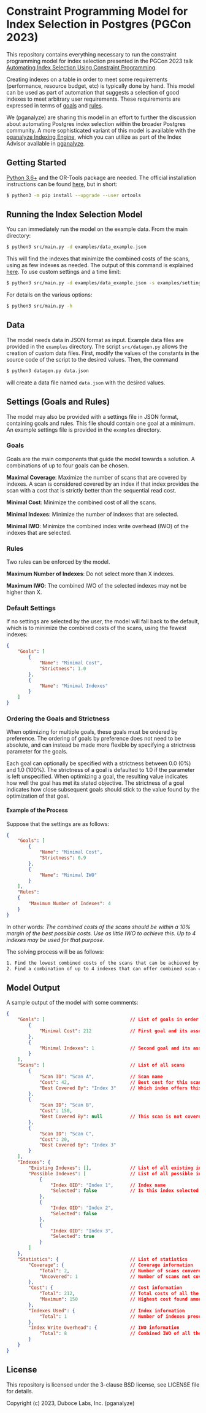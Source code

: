 # Constraint Programming Model for Index Selection in Postgres (PGCon 2023)

This repository contains everything necessary to run the constraint programming model for index selection presented in the PGCon 2023 talk [Automating Index Selection Using Constraint Programming](https://www.pgcon.org/events/pgcon_2023/schedule/session/422-automating-index-selection-using-constraint-programming/).

Creating indexes on a table in order to meet some requirements (performance, resource budget, etc) is typically done by hand. This model can be used as part of automation that suggests a selection of good indexes to meet arbitrary user requirements. These requirements are expressed in terms of [goals](#goals) and [rules](#rules).

We (pganalyze) are sharing this model in an effort to further the discussion about automating Postgres index selection within the broader Postgres community. A more sophisticated variant of this model is available with the [pganalyze Indexing Engine](https://pganalyze.com/docs/indexing-engine), which you can utilize as part of the Index Advisor available in [pganalyze](https://pganalyze.com/).


## Getting Started

[Python 3.6+](https://www.python.org/downloads) and the OR-Tools package are needed. The official installation instructions can be found [here](https://developers.google.com/optimization/install/python), but in short:

```bash
$ python3 -m pip install --upgrade --user ortools
```


## Running the Index Selection Model

You can immediately run the model on the example data. From the main directory:

```bash
$ python3 src/main.py -d examples/data_example.json
```

This will find the indexes that minimize the combined costs of the scans, using as few indexes as needed. The output of this command is explained [here](#model-output). To use custom settings and a time limit:

```bash
$ python3 src/main.py -d examples/data_example.json -s examples/settings_example.json -t 10
```

For details on the various options:

```bash
$ python3 src/main.py -h
```


## Data

The model needs data in JSON format as input. Example data files are provided in the `examples` directory. The script `src/datagen.py` allows the creation of custom data files. First, modify the values of the constants in the source code of the script to the desired values. Then, the command

```bash
$ python3 datagen.py data.json
```

will create a data file named `data.json` with the desired values.


## Settings (Goals and Rules)

The model may also be provided with a settings file in JSON format, containing goals and rules. This file should contain one goal at a minimum. An example settings file is provided in the `examples` directory.


### Goals

Goals are the main components that guide the model towards a solution. A combinations of up to four goals can be chosen.

**Maximal Coverage**: Maximize the number of scans that are covered by indexes. A scan is considered covered by an index if that index provides the scan with a cost that is strictly better than the sequential read cost.

**Minimal Cost**: Minimize the combined cost of all the scans.

**Minimal Indexes**: Minimize the number of indexes that are selected.

**Minimal IWO**: Minimize the combined index write overhead (IWO) of the indexes that are selected.


### Rules

Two rules can be enforced by the model.

**Maximum Number of Indexes**: Do not select more than X indexes.

**Maximum IWO**: The combined IWO of the selected indexes may not be higher than X.


### Default Settings

If no settings are selected by the user, the model will fall back to the default, which is to minimize the combined costs of the scans, using the fewest indexes:

```json
{
    "Goals": [
        {
            "Name": "Minimal Cost",
            "Strictness": 1.0
        },
        {
            "Name": "Minimal Indexes"
        }
    ]
}
```


### Ordering the Goals and Strictness

When optimizing for multiple goals, these goals must be ordered by preference. The ordering of goals by preference does not need to be absolute, and can instead be made more flexible by specifying a strictness parameter for the goals.

Each goal can optionally be specified with a strictness between 0.0 (0%) and 1.0 (100%). The strictness of a goal is defaulted to 1.0 if the parameter is left unspecified. When optimizing a goal, the resulting value indicates how well the goal has met its stated objective. The strictness of a goal indicates how close subsequent goals should stick to the value found by the optimization of that goal.


#### Example of the Process

Suppose that the settings are as follows:

```json
{
    "Goals": [
        {
            "Name": "Minimal Cost",
            "Strictness": 0.9
        },
        {
            "Name": "Minimal IWO"
        }
    ],
    "Rules":
    {
        "Maximum Number of Indexes": 4
    }
}
```

In other words: *The combined costs of the scans should be within a 10% margin of the best possible costs. Use as little IWO to achieve this. Up to 4 indexes may be used for that purpose.*

The solving process will be as follows:

```txt
1. Find the lowest combined costs of the scans that can be achieved by using no more than 4 indexes.
2. Find a combination of up to 4 indexes that can offer combined scan costs no worse than 110% of what was found in (1), that use a little IWO as possible.
```


## Model Output

A sample output of the model with some comments:

```json
{
    "Goals": [                               // List of goals in order
        {
            "Minimal Cost": 212              // First goal and its associated value
        },
        {
            "Minimal Indexes": 1             // Second goal and its associated value
        }
    ],
    "Scans": [                               // List of all scans
        {
            "Scan ID": "Scan A",             // Scan name
            "Cost": 42,                      // Best cost for this scan in the solution
            "Best Covered By": "Index 3"     // Which index offers this cost to the scan
        },
        {
            "Scan ID": "Scan B",
            "Cost": 150,
            "Best Covered By": null          // This scan is not covered by any index
        },
        {
            "Scan ID": "Scan C",
            "Cost": 20,
            "Best Covered By": "Index 3"
        }
    ],
    "Indexes": {
        "Existing Indexes": [],              // List of all existing indexes (not implemented yet)
        "Possible Indexes": [                // List of all possible indexes
            {
                "Index OID": "Index 1",      // Index name
                "Selected": false            // Is this index selected in the solution?
            },
            {
                "Index OID": "Index 2",
                "Selected": false
            },
            {
                "Index OID": "Index 3",
                "Selected": true
            }
        ]
    },
    "Statistics": {                          // List of statistics
        "Coverage": {                        // Coverage information
            "Total": 2,                      // Number of scans convered by indexes
            "Uncovered": 1                   // Number of scans not covered by any index
        },
        "Cost": {                            // Cost information
            "Total": 212,                    // Total costs of all the scans
            "Maximum": 150                   // Highest cost found among the scans
        },
        "Indexes Used": {                    // Index information
            "Total": 1                       // Number of indexes present in the solution
        },
        "Index Write Overhead": {            // IWO information
            "Total": 8                       // Combined IWO of all the indexes present in the solution
        }
    }
}
```


## License

This repository is licensed under the 3-clause BSD license, see LICENSE file for details.

Copyright (c) 2023, Duboce Labs, Inc. (pganalyze)
